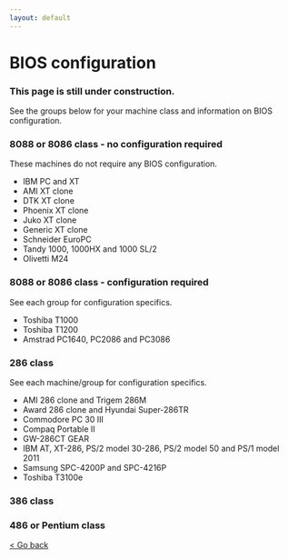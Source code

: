 ```yaml
---
layout: default
---
```


BIOS configuration
==========================

### This page is still under construction.

See the groups below for your machine class and information on BIOS configuration.

### 8088 or 8086 class - no configuration required
These machines do not require any BIOS configuration.
* IBM PC and XT
* AMI XT clone
* DTK XT clone
* Phoenix XT clone
* Juko XT clone
* Generic XT clone
* Schneider EuroPC
* Tandy 1000, 1000HX and 1000 SL/2
* Olivetti M24

### 8088 or 8086 class - configuration required
See each group for configuration specifics.
* Toshiba T1000
* Toshiba T1200
* Amstrad PC1640, PC2086 and PC3086

### 286 class
See each machine/group for configuration specifics.
* AMI 286 clone and Trigem 286M
* Award 286 clone and Hyundai Super-286TR
* Commodore PC 30 III
* Compaq Portable II
* GW-286CT GEAR
* IBM AT, XT-286, PS/2 model 30-286, PS/2 model 50 and PS/1 model 2011
* Samsung SPC-4200P and SPC-4216P
* Toshiba T3100e

### 386 class

### 486 or Pentium class

[< Go back](gettingstarted)
